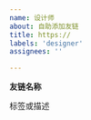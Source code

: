 ```yaml
---
name: 设计师
about: 自助添加友链
title: https://
labels: 'designer'
assignees: ''

---
```

<!-- 设计师 -->
<b>友链名称</b>
<p>标签或描述</p>
